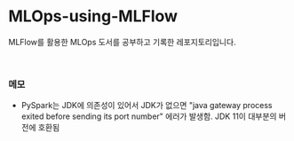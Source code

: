 # MLOps-using-MLFlow

MLFlow를 활용한 MLOps 도서를 공부하고 기록한 레포지토리입니다.



<div>
</br>
</div>

### 메모

* PySpark는 JDK에 의존성이 있어서 JDK가 없으면 "java gateway process exited before sending its port number" 에러가 발생함. JDK 11이 대부분의 버전에 호환됨
  
  
